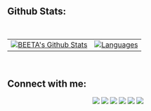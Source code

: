 


<!-- ## Explore Projects🏽
<table>
  <tr>
    <td>
      <a href=""><img src="" /></a>
    </td>
    <td>
      <a href=""><img src="" /></a>
    </td>
  </tr>
</table>
<p align="center">
  <a href=""><img src="" /></a>
</p> -->

## **Github Stats:**
<table>
</br>
  <tr>
    <td>
      <a href="https://github.com/Cloud-Bomb"><img alt="BEETA's Github Stats" src="https://github-readme-stats.vercel.app/api?username=Cloud-Bomb&show_icons=true&count_private=true&theme=gruvbox&hide_border=true&bg_color=1d2a3a" /></a>
    </td>
    <!--
    <td>
      <a href="http://www.github.com/Cloud-Bomb"><img src="https://github-readme-streak-stats.herokuapp.com/?user=Cloud-Bomb&stroke=ffffff&background=1d2a3a&ring=5BCDEC&fire=5BCDEC&currStreakNum=ffffff&currStreakLabel=5BCDEC&sideNums=ffffff&sideLabels=ffffff&dates=ffffff&hide_border=true" /></a>
    </td>
    -->
    <td>
      <a href="https://github.com/Cloud-Bomb"><img alt="Languages" src="https://github-readme-stats.vercel.app/api/top-langs/?username=Cloud-Bomb&langs_count=8&count_private=true&layout=compact&theme=gruvbox&hide_border=true&bg_color=1d2a3a"/></a>
    </td>
  </tr>
</table>
</br>

## **Connect with me:**

<p align="center">
  <a href = ""><img src="https://img.icons8.com/fluent/48/000000/linkedin.png"/></a>
  <a href = ""><img src="https://img.icons8.com/fluent/48/000000/twitter.png"/></a>
  <a href = ""><img src="https://img.icons8.com/fluent/48/000000/instagram-new.png"/></a>
  <a href = ""><img src="https://img.icons8.com/fluent/48/000000/facebook.png"/></a>
  <a href = ""><img src="https://img.icons8.com/fluent/48/000000/discord.png"/></a>
  <a href = ""><img src="https://img.icons8.com/fluent/48/000000/github.png"/>
</p>
